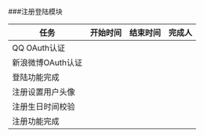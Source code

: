 ###注册登陆模块

任务 | 开始时间 | 结束时间| 完成人
--- | --- | ---  | --- 
QQ OAuth认证 |  | | 
新浪微博OAuth认证 |  | |
登陆功能完成 |  | |
注册设置用户头像 |  | |
注册生日时间校验 |  | |
注册功能完成|  | |
